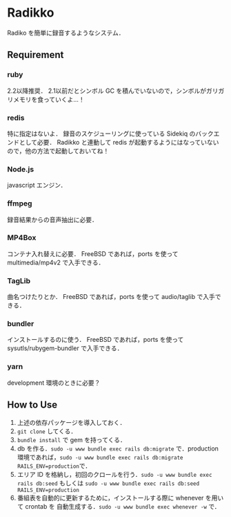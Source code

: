Radikko
=======

Radiko を簡単に録音するようなシステム．


Requirement
-----------
### ruby ###
2.2以降推奨．
2.1以前だとシンボル GC を積んでいないので，シンボルがガリガリメモリを食っていくよ…！

### redis ###
特に指定はないよ．
録音のスケジューリングに使っている Sidekiq のバックエンドとして必要．
Radikko と連動して redis が起動するようにはなっていないので，他の方法で起動しておいてね！

### Node.js ###
javascript エンジン．

### ffmpeg ###
録音結果からの音声抽出に必要．

### MP4Box ###
コンテナ入れ替えに必要．
FreeBSD であれば，ports を使って multimedia/mp4v2 で入手できる．

### TagLib ###
曲名つけたりとか．
FreeBSD であれば，ports を使って audio/taglib で入手できる．

### bundler ###
インストールするのに使う．
FreeBSD であれば，ports を使って sysutls/rubygem-bundler で入手できる．

### yarn ###
development 環境のときに必要？


How to Use
----------

1. 上述の依存パッケージを導入しておく．
2. `git clone` してくる．
3. `bundle install` で gem を持ってくる．
4. db を作る．`sudo -u www bundle exec rails db:migrate` で．production 環境であれば，`sudo -u www bundle exec rails db:migrate RAILS_ENV=production`で．
5. エリア ID を格納し，初回のクロールを行う．`sudo -u www bundle exec rails db:seed` もしくは `sudo -u www bundle exec rails db:seed RAILS_ENV=production`
6. 番組表を自動的に更新するために，インストールする際に whenever を用いて crontab を 自動生成する．`sudo -u www bundle exec whenever -w` で．
